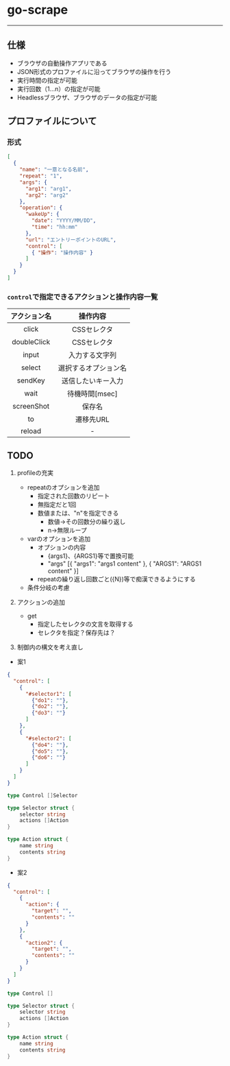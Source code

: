 # go-scrape

---
## 仕様
- ブラウザの自動操作アプリである
- JSON形式のプロファイルに沿ってブラウザの操作を行う
- 実行時間の指定が可能
- 実行回数（1...n）の指定が可能
- Headlessブラウザ、ブラウザのデータの指定が可能

## プロファイルについて
### 形式
```json
[
  {
    "name": "一意となる名前",
    "repeat": "1",
    "args": {
      "arg1": "arg1",
      "arg2": "arg2"
    },
    "operation": {
      "wakeUp": {
        "date": "YYYY/MM/DD",
        "time": "hh:mm"
      },
      "url": "エントリーポイントのURL",
      "control": [
        { "操作": "操作内容" }
      ]
    }
  }
]
```

### `control`で指定できるアクションと操作内容一覧
| アクション名 |    操作内容    |
|:------:|:----------:|
| click  |  CSSセレクタ   |
| doubleClick  |  CSSセレクタ   |
| input  |  入力する文字列   |
| select  | 選択するオプション名 |
| sendKey  | 送信したいキー入力  |
| wait  | 待機時間[msec] |
| screenShot  |    保存名     |
| to  |   遷移先URL   |
| reload  |     -      |

## TODO
1. profileの充実
   - repeatのオプションを追加
     - 指定された回数のリピート
     - 無指定だと1回
     - 数値または、"n"を指定できる
       - 数値→その回数分の繰り返し
       - n→無限ループ
   - varのオプションを追加
     - オプションの内容
       - {args1}、{ARGS1}等で置換可能
       - "args" [{ "args1": "args1 content" }, { "ARGS1": "ARGS1 content" }]
     - repeatの繰り返し回数ごと({N})等で痴漢できるようにする
   - 条件分岐の考慮
2. アクションの追加
   - get
     - 指定したセレクタの文言を取得する
     - セレクタを指定？保存先は？

3. 制御内の構文を考え直し
- 案1 
```json
{
  "control": [
    {
      "#selector1": [
        {"do1": ""},
        {"do2": ""},
        {"do3": ""}
      ]
    },
    {
      "#selector2": [
        {"do4": ""},
        {"do5": ""},
        {"do6": ""}
      ]
    }
  ]
}
```

```go
type Control []Selector

type Selector struct {
    selector string
	actions []Action
}

type Action struct {
	name string
	contents string
}

```

- 案2
```json
{
  "control": [
    {
      "action": {
        "target": "",
        "contents": ""
      }
    },
    {
      "action2": {
        "target": "",
        "contents": ""
      }
    }
  ]
}
```

```go
type Control []

type Selector struct {
    selector string
	actions []Action
}

type Action struct {
	name string
	contents string
}

```